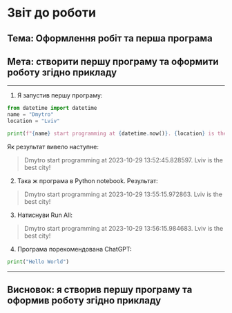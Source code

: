 # Звіт до роботи

## Тема: Оформлення робіт та перша програма

## Мета: створити першу програму та оформити роботу згідно прикладу

---

1. Я запустив першу програму:

```python
from datetime import datetime
name = "Dmytro"
location = "Lviv"

print(f"{name} start programming at {datetime.now()}. {location} is the best city!")
```

Як результат вивело наступне:

> Dmytro start programming at 2023-10-29 13:52:45.828597. Lviv is the best city!

2. Така ж програма в Python notebook. Результат:

> Dmytro start programming at 2023-10-29 13:55:15.972863. Lviv is the best city!

3. Натиснуви Run All:

> Dmytro start programming at 2023-10-29 13:56:15.984683. Lviv is the best city!

4. Програма порекомендована ChatGPT:

```python
print("Hello World")
```

---

## Висновок: я створив першу програму та оформив роботу згідно прикладу
